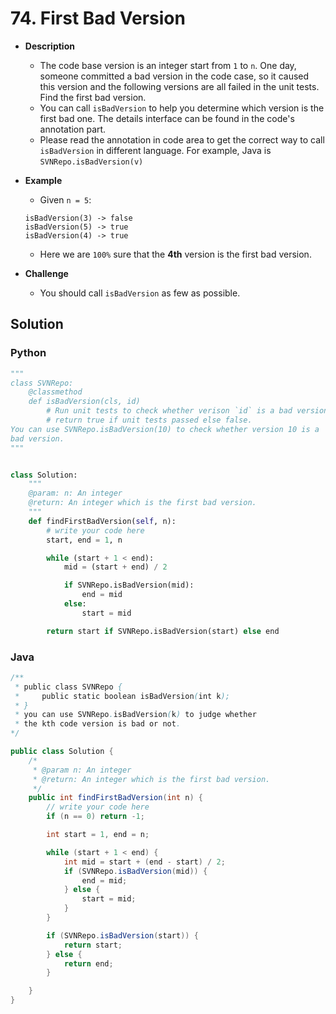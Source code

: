 # 74. First Bad Version

- **Description**
    - The code base version is an integer start from `1` to `n`. One day, someone committed a bad version in the code case, so it caused this version and the following versions are all failed in the unit tests. Find the first bad version.
    - You can call `isBadVersion` to help you determine which version is the first bad one. The details interface can be found in the code's annotation part.
    - Please read the annotation in code area to get the correct way to call `isBadVersion` in different language. For example, Java is `SVNRepo.isBadVersion(v)`
- **Example**
    - Given `n = 5`:

    ```
    isBadVersion(3) -> false
    isBadVersion(5) -> true
    isBadVersion(4) -> true
    ```

    - Here we are `100%` sure that the **4th** version is the first bad version.
- **Challenge**
    - You should call `isBadVersion` as few as possible.

## Solution

### Python

```python
"""
class SVNRepo:
    @classmethod
    def isBadVersion(cls, id)
        # Run unit tests to check whether verison `id` is a bad version
        # return true if unit tests passed else false.
You can use SVNRepo.isBadVersion(10) to check whether version 10 is a
bad version.
"""


class Solution:
    """
    @param: n: An integer
    @return: An integer which is the first bad version.
    """
    def findFirstBadVersion(self, n):
        # write your code here
        start, end = 1, n

        while (start + 1 < end):
            mid = (start + end) / 2

            if SVNRepo.isBadVersion(mid):
                end = mid
            else:
                start = mid

        return start if SVNRepo.isBadVersion(start) else end

```


### Java

```java
/**
 * public class SVNRepo {
 *     public static boolean isBadVersion(int k);
 * }
 * you can use SVNRepo.isBadVersion(k) to judge whether
 * the kth code version is bad or not.
*/

public class Solution {
    /*
     * @param n: An integer
     * @return: An integer which is the first bad version.
     */
    public int findFirstBadVersion(int n) {
        // write your code here
        if (n == 0) return -1;

        int start = 1, end = n;

        while (start + 1 < end) {
            int mid = start + (end - start) / 2;
            if (SVNRepo.isBadVersion(mid)) {
                end = mid;
            } else {
                start = mid;
            }
        }

        if (SVNRepo.isBadVersion(start)) {
            return start;
        } else {
            return end;
        }

    }
}
```

